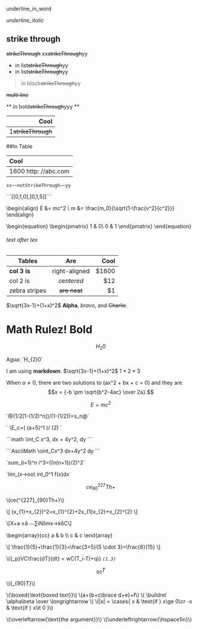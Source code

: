 underline_in_word

_underline_italic_

## strike through

  ~~strikeThrough~~
  xx~~strikeThrough~~yy

  -  in list~~strikeThrough~~yy
   -  in list~~strikeThrough~~yy

  >  in block~~strikeThrough~~yy
  
  ~~multi line~~

  **  in bold~~strikeThrough~~yyy **

  |  Cool |
  | ------:|
  | 1~~strikeThrough~~ |

  ##In Table

  |  Cool  |
  |:------ |
  | 1600 http: //abc.com |

```
xx~~notStrikeThrough~~yy
```

\`\`\`[[0,1,0],[0,1,5]]\`\`\`

\begin{align}
 E &= mc^2                              \\
 m &= \frac{m_0}{\sqrt{1-\frac{v^2}{c^2}}}
\end{align}

\begin{equation} \begin{pmatrix} 1 & 0\ 0 & 1 \end{pmatrix} \end{equation}

###### text after tex

| Tables        | Are           | Cool  |
| ------------- |:-------------:| -----:|
| **col 3 is**  | right-aligned | $1600 |
| col 2 is      | *centered*    |   $12 |
| zebra stripes | ~~are neat~~  |    $1 |

$\sqrt{3x-1}+(1+x)^2$
**Alpha**, _bravo_, and ~~Charlie~~.
# Math Rulez! **Bold**
$$H_{2}0$$

Agua: \`H_{2}0\`

I am using __markdown__.
$\sqrt{3x-1}+(1+x)^2$
$1 *2* 3$

When $a \ne 0$, there are two solutions to \(ax^2 + bx + c = 0\) and they are
$$x = {-b \pm \sqrt{b^2-4ac} \over 2a}.$$

$$E = mc^2$$

\`@(1/2[1-(1/2)^n])/(1-(1/2))=s_n@\`

\`
\E_c=( (a+5)^1 )/ (2)
\`

\`\`\`math
\int_C x^3\, dx + 4y^2\, dy
\`\`\`

\`\`\`AsciiMath
\oint_Cx^3 dx+4y^2 dy
\`\`\`

\`sum_(i=1)^n i^3=((n(n+1))/2)^2\`

\`lim_(x->oo) int_0^1 f(x)dx\`

$$ce{^{227}_{90}Th+}$$

\\(ce{^{227}_{90}Th+}\\)

\\[
(x_{1}+x_{2})^2=x_{1}^{2}+2x_{1}x_{2}+x_{2}^{2}
\\]

\\[X+a ≥â ⎯⎯∑iNlimx→kδC\\]

\\begin{array}{cc}
  a & b \\\\
  c & c
\\end{array}

\\[
\frac{1}{5}+\frac{1}{3}=\frac{3+5}{5 \cdot 3}=\frac{8}{15}
\\]

\\({_p}VC\frac{dT}{dt} = wC(T_i-T)+q\\) *`(1.3)`*

$${_{90}T}$$

\\({_{90}T}\\)

\\(\boxed{\text{boxed text}}\\)
\\(a+{b+c\brace d+e}+f\\)
\\( \buildrel \alpha\beta \over \longrightarrow \\)
\\(|x| = 
\cases{
x  & \text{if } x\ge 0\cr
-x & \text{if } x\lt 0
}\\)

\\(\overleftarrow{\text{the argument}}\\)
\\(\underleftrightarrow{\hspace1in}\\)
